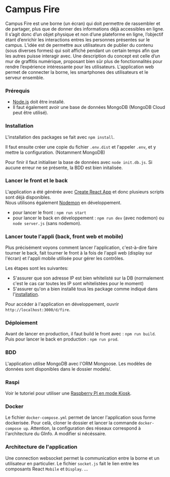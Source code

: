 # Campus Fire

Campus Fire est une borne (un écran) qui doit permettre de rassembler et de partager, plus que de donner des informations déjà accessibles en ligne. Il s’agit donc d’un objet physique et non d’une plateforme en ligne, l’objectif étant d’enrichir les interactions entres les personnes présentes sur le campus. L’idée est de permettre aux utilisateurs de publier du contenu (sous diverses formes) qui soit affiché pendant un certain temps afin que les autres puisse interagir avec. Une description du concept est celle d’un mur de graffitis numérique, proposant bien sûr plus de fonctionnalités pour rendre l’expérience intéressante pour les utilisateurs. L'application web permet de connecter la borne, les smartphones des utilisateurs et le serveur ensemble.


### Prérequis

 * [Node.js](https://nodejs.org/fr/) doit être installé.
 * Il faut également avoir une base de données MongoDB (MongoDB Cloud peut être utilisé).

### Installation

L'installation des packages se fait avec `npm install`.

Il faut ensuite créer une copie du fichier `.env.dist` et l'appeler `.env`, et y mettre la configuration. (Notamment MongoDB)

Pour finir il faut initialiser la base de données avec `node init.db.js`. Si aucune erreur ne se présente, la BDD est bien initalisée.

### Lancer le front et le back

L'application a été générée avec [Create React App](https://github.com/facebook/create-react-app) et donc plusieurs scripts sont déjà disponibles.\
Nous utilisons également [Nodemon](https://nodemon.io/) en développement.

* pour lancer le front : `npm run start`
* pour lancer le back en développement : `npm run dev` (avec nodemon) ou `node server.js` (sans nodemon).

### Lancer toute l'appli (back, front web et mobile)

Plus précisément voyons comment lancer l'application, c'est-à-dire faire tourner le back, fait tourner le front à la fois de l'appli web (display sur l'écran) et l'appli mobile utilisée pour gérer les contrôles.

Les étapes sont les suivantes:
- S'assurer que son adresse IP est bien whitelisté sur la DB (normalement c'est le cas car toutes les IP sont whitelistées pour le moment)
- S'assurer qu'on a bien installé tous les package comme indiqué dans l'[installation](#Installation).

Pour accéder à l'application en développement, ouvrir `http://localhost:3000/d/fire`.

### Déploiement

Avant de lancer en production, il faut build le front avec : `npm run build`.\
Puis pour lancer le back en production : `npm run prod`.

### BDD

L'application utilise MongoDB avec l'ORM Mongoose. Les modèles de données sont disponibles dans le dossier models/.

### Raspi
Voir le tutoriel pour utiliser une [Raspberry PI en mode Kiosk](http://blog.philippegarry.com/2018/08/19/faire-de-son-pi-une-borne-raspberry-pi-kiosk-mode-stretch-version/). 

### Docker
Le fichier `docker-compose.yml` permet de lancer l'application sous forme dockerisée. 
Pour celà, cloner le dossier et lancer la commande `docker-compose up`. Attention, la configuration des réseaux correspond à l'architecture du GInfo. A modifier si nécéssaire. 

### Architecture de l'application
Une connection websocket permet la communication entre la borne et un utilisateur en particulier. Le fichier `socket.js` fait le lien entre les composants React `Mobile` et `Display`.
...
